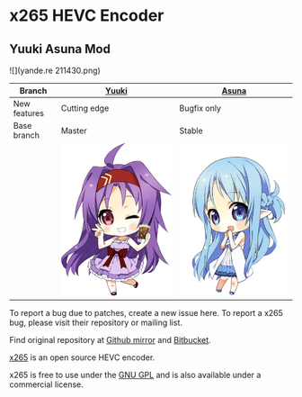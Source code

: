 # x265 HEVC Encoder

## Yuuki Asuna Mod

![](yande.re 211430.png)

|  Branch             |[Yuuki](https://github.com/msg7086/x265-Yuuki-Asuna/tree/Yuuki)|[Asuna](https://github.com/msg7086/x265-Yuuki-Asuna/tree/Asuna)|
|---------------------|-------------------|-------------------|
|  New features       | Cutting edge      | Bugfix only       |
|  Base branch        | Master            | Stable            |
|                     | ![](Yuuki.jpg)    | ![](Asuna.jpg)    |

To report a bug due to patches, create a new issue here. To report a x265 bug, please visit their repository or mailing list.

Find original repository at [Github mirror](https://github.com/videolan/x265) and [Bitbucket](https://bitbucket.org/multicoreware/x265/).

[x265](https://www.videolan.org/developers/x265.html>) is an open source HEVC encoder.

x265 is free to use under the [GNU GPL](https://www.gnu.org/licenses/gpl-2.0.html) and is also available under a commercial license.

